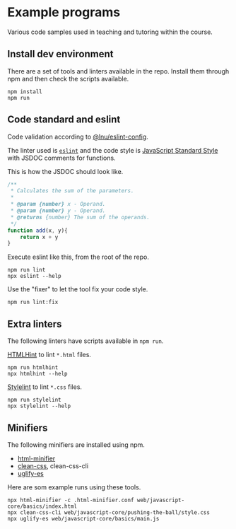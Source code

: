 Example programs
==============================

Various code samples used in teaching and tutoring within the course.



Install dev environment
------------------------------

There are a set of tools and linters available in the repo. Install them through npm and then check the scripts available.

```
npm install
npm run
```



Code standard and eslint
------------------------------

Code validation according to [@lnu/eslint-config](https://www.npmjs.com/package/@lnu/eslint-config).

The linter used is [`eslint`](https://eslint.org/) and the code style is [JavaScript Standard Style](https://standardjs.com/rules.html) with JSDOC comments for functions.

This is how the JSDOC should look like.

```javascript
/**
 * Calculates the sum of the parameters.
 *
 * @param {number} x - Operand.
 * @param {number} y - Operand.
 * @returns {number} The sum of the operands.
 */
function add(x, y){
    return x + y
}
```

Execute eslint like this, from the root of the repo.

```
npm run lint
npx eslint --help
```

Use the "fixer" to let the tool fix your code style.

```
npm run lint:fix
```



Extra linters
------------------------------

The following linters have scripts available in `npm run`.

[HTMLHint](https://htmlhint.com/) to lint `*.html` files.

```
npm run htmlhint
npx htmlhint --help
```

[Stylelint](https://stylelint.io/) to lint `*.css` files.

```
npm run stylelint
npx stylelint --help
```



Minifiers
------------------------------

The following minifiers are installed using npm.

* [html-minifier](https://www.npmjs.com/package/html-minifier)
* [clean-css](https://www.npmjs.com/package/clean-css), clean-css-cli
* [uglify-es](https://www.npmjs.com/package/uglify-es)

Here are som example runs using these tools.

```
npx html-minifier -c .html-minifier.conf web/javascript-core/basics/index.html
npx clean-css-cli web/javascript-core/pushing-the-ball/style.css
npx uglify-es web/javascript-core/basics/main.js
```
